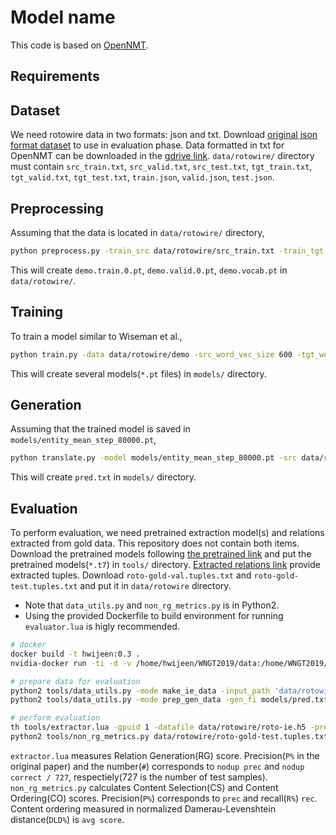 # Model name
This code is based on [OpenNMT](https://github.com/OpenNMT/OpenNMT-py).
  
## Requirements
  
## Dataset
We need rotowire data in two formats: json and txt. Download [original json format dataset](https://github.com/harvardnlp/boxscore-data) to use in evaluation phase. Data formatted in txt for OpenNMT can be downloaded in the [gdrive link](https://drive.google.com/drive/folders/1GvFBVvOa2YPy_X9aJ6KYLoz_CnqZN796).
`data/rotowire/` directory must contain `src_train.txt`, `src_valid.txt`, `src_test.txt`, `tgt_train.txt`, `tgt_valid.txt`, `tgt_test.txt`, `train.json`, `valid.json`, `test.json`.
  
## Preprocessing
Assuming that the data is located in `data/rotowire/` directory,
```bash
python preprocess.py -train_src data/rotowire/src_train.txt -train_tgt data/rotowire/tgt_train.txt -valid_src data/rotowire/src_valid.txt -valid_tgt data/rotowire/tgt_valid.txt -save_data data/rotowire/demo -dynamic_dict -src_seq_length 700 -tgt_seq_length 1000
```
This will create `demo.train.0.pt`, `demo.valid.0.pt`, `demo.vocab.pt` in `data/rotowire/`.
  
## Training
To train a model similar to Wiseman et al.,
```bash
python train.py -data data/rotowire/demo -src_word_vec_size 600 -tgt_word_vec_size 600 -share_embeddings -feat_merge mlp -feat_vec_size 600 -encoder_type entity_mean -batch_size 60 -rnn_size 600 --copy_attn -gpu_ranks 0 -truncated_decoder 100 --save_model models/entity_mean
```
This will create several models(`*.pt` files) in `models/` directory.
  
## Generation
Assuming that the trained model is saved in `models/entity_mean_step_80000.pt`,
```bash
python translate.py -model models/entity_mean_step_80000.pt -src data/rotowire/src_test.txt -out models/pred.txt -verbose -max_length 850 -min_length 150
```
This will create `pred.txt` in `models/` directory.
  
## Evaluation
To perform evaluation, we need pretrained extraction model(s) and relations extracted from gold data.
This repository does not contain both items. Download the pretrained models following [the pretrained link](https://github.com/harvardnlp/data2text#evaluating-generated-summaries) and put the pretrained models(`*.t7`) in `tools/` directory. [Extracted relations link](https://github.com/harvardnlp/data2text#evaluating-generated-summaries) provide extracted tuples. Download `roto-gold-val.tuples.txt` and `roto-gold-test.tuples.txt` and put it in `data/rotowire` directory.
- Note that `data_utils.py` and `non_rg_metrics.py` is in Python2.
- Using the provided Dockerfile to build environment for running `evaluator.lua` is higly recommended.
 ```bash
# docker
docker build -t hwijeen:0.3 .
nvidia-docker run -ti -d -v /home/hwijeen/WNGT2019/data:/home/WNGT2019/data -v /home/hwijeen/WNGT2019/models/:/home/WNGT2019/models --name hwijeen hwijeen:0.3

# prepare data for evaluation
python2 tools/data_utils.py -mode make_ie_data -input_path 'data/rotowire' -output_fi 'data/rotowire/roto-ie.h5'
python2 tools/data_utils.py -mode prep_gen_data -gen_fi models/pred.txt -dict_pfx data/rotowire/roto-ie -output_fi models/pred.h5 -input_path data/rotowire -test

# perform evaluation
th tools/extractor.lua -gpuid 1 -datafile data/rotowire/roto-ie.h5 -preddata models/pred.h5 -dict_pfx data/rotowire/roto-ie -just_eval # run on docker
python2 tools/non_rg_metrics.py data/rotowire/roto-gold-test.tuples.txt models/pred.h5-tuples.txt
 ```
`extractor.lua` measures Relation Generation(RG) score. Precision(`P%` in the original paper) and the number(`#`) corresponds to `nodup prec` and `nodup correct / 727`, respectiely(727 is the number of test samples).
`non_rg_metrics.py` calculates Content Selection(CS) and Content Ordering(CO) scores. Precision(`P%`) corresponds to `prec` and recall(`R%`) `rec`. Content ordering measured in normalized Damerau-Levenshtein distance(`DLD%`) is `avg score`.
